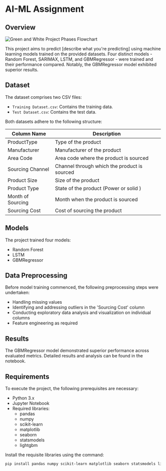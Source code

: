 # AI-ML Assignment

## Overview

![Green and White Project Phases Flowchart](https://github.com/Shiv162003/AP_MOLLER/assets/120489897/d444d448-8575-452c-b1c3-28ef3a99cd31)


This project aims to predict [describe what you're predicting] using machine learning models trained on the provided datasets. Four distinct models - Random Forest, SARIMAX, LSTM, and GBMRegressor - were trained and their performance compared. Notably, the GBMRegressor model exhibited superior results.

## Dataset

The dataset comprises two CSV files:

- `Training Dataset.csv`: Contains the training data.
- `Test Dataset.csv`: Contains the test data.

Both datasets adhere to the following structure:

| Column Name      | Description                               |
|------------------|-------------------------------------------|
| ProductType      | Type of the product                       |
| Manufacturer     | Manufacturer of the product               |
| Area Code        | Area code where the product is sourced    |
| Sourcing Channel | Channel through which the product is sourced |
| Product Size     | Size of the product                       |
| Product Type     | State of the product (Power or solid )    |
| Month of Sourcing| Month when the product is sourced         |
| Sourcing Cost    | Cost of sourcing the product              |

## Models

The project trained four models:

- Random Forest
- LSTM
- GBMRegressor

## Data Preprocessing

Before model training commenced, the following preprocessing steps were undertaken:

- Handling missing values
- Identifying and addressing outliers in the 'Sourcing Cost' column
- Conducting exploratory data analysis and visualization on individual columns
- Feature engineering as required

## Results

The GBMRegressor model demonstrated superior performance across evaluated metrics. Detailed results and analysis can be found in the notebook.

## Requirements

To execute the project, the following prerequisites are necessary:

- Python 3.x
- Jupyter Notebook
- Required libraries:
  - pandas
  - numpy
  - scikit-learn
  - matplotlib
  - seaborn
  - statsmodels
  - lightgbm

Install the requisite libraries using the command:

```bash
pip install pandas numpy scikit-learn matplotlib seaborn statsmodels lightgbm

